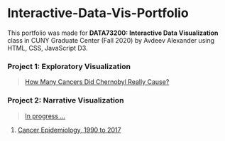 # Interactive-Data-Vis-Portfolio
This portfolio was made for <b>DATA73200: Interactive Data Visualization</b> class in CUNY Graduate Center (Fall 2020) by Avdeev Alexander using HTML,
CSS, JavaScript D3.
### Project 1: Exploratory Visualization
> [How Many Cancers Did Chernobyl Really Cause?](https://alexavdeyev.github.io/Interactive-Data-Vis-Portfolio/Project1/)
### Project 2: Narrative Visualization
> [In progress ...](https://alexavdeyev.github.io/Interactive-Data-Vis-Portfolio/Project2/)
1. [Cancer Epidemiology, 1990 to 2017](https://alexavdeyev.github.io/Interactive-Data-Vis-Fall2020/tutorial4_timeseries/)
